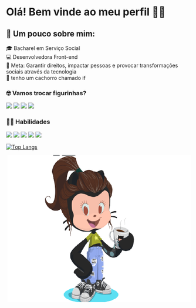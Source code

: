 # Olá! Bem vinde ao meu perfil 🤙🏼

## 🚀 Um pouco sobre mim:
🎓 Bacharel em Serviço Social <br>
💻 Desenvolvedora Front-end <br>
🎯 Meta: Garantir direitos, impactar pessoas e provocar transformações sociais através da tecnologia <br>
🐶 tenho um cachorro chamado if

### 🤓 Vamos trocar figurinhas?
[<img src="https://img.shields.io/badge/GitHub-100000?style=for-the-badge&logo=github&logoColor=white"/>](https://github.com/patriciahoc/patriciahoc)
[<img src="https://img.shields.io/badge/LinkedIn-0077B5?style=for-the-badge&logo=linkedin&logoColor=white"/>](https://www.linkedin.com/in/patriciahedra/)
[<img src="https://img.shields.io/badge/Gmail-D14836?style=for-the-badge&logo=gmail&logoColor=white" />](patriciahedra@gmail.com)
[<img src="https://img.shields.io/badge/twitter-%231DA1F2.svg?&style=for-the-badge&logo=twitter&logoColor=white" />](https://twitter.com/PatriciaHedra)

### 👩‍💻 Habilidades
[<img src="https://img.shields.io/badge/HTML5-E34F26?style=for-the-badge&logo=html5&logoColor=white"/>]()
[<img src="https://img.shields.io/badge/CSS3-1572B6?style=for-the-badge&logo=css3&logoColor=white"/>]()
[<img src="https://img.shields.io/badge/JavaScript-F7DF1E?style=for-the-badge&logo=javascript&logoColor=black"/>]()
[<img src="https://img.shields.io/badge/React-20232A?style=for-the-badge&logo=react&logoColor=61DAFB"/>]()
[<img src="https://img.shields.io/badge/Bootstrap-563D7C?style=for-the-badge&logo=bootstrap&logoColor=white"/>]()

[![Top Langs](https://github-readme-stats.vercel.app/api/top-langs/?username=patriciahoc&layout=compact)]()


 <img align="right" width="500" height="400" src="./octocat-removebg-preview.png" alt="Octocat">




<!--
### Hi there 👋
**patriciahoc/patriciahoc** is a ✨ _special_ ✨ repository because its `README.md` (this file) appears on your GitHub profile.

Here are some ideas to get you started:

- 🔭 I’m currently working on ...
- 🌱 I’m currently learning ...
- 👯 I’m looking to collaborate on ...
- 🤔 I’m looking for help with ...
- 💬 Ask me about ...
- 📫 How to reach me: ...
- 😄 Pronouns: ...
- ⚡ Fun fact: ...
-->
